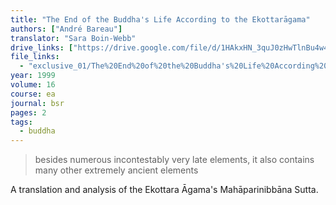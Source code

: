 ```yaml
---
title: "The End of the Buddha's Life According to the Ekottarāgama"
authors: ["André Bareau"]
translator: "Sara Boin-Webb"
drive_links: ["https://drive.google.com/file/d/1HAkxHN_3quJ0zHwTlnBu4w4jmrmF7vKA/view?usp=drivesdk"]
file_links:
  - "exclusive_01/The%20End%20of%20the%20Buddha's%20Life%20According%20to%20the%20EA%20-%20André%20Bareau.pdf"
year: 1999
volume: 16
course: ea
journal: bsr
pages: 2
tags:
  - buddha
---
```


> besides numerous incontestably very late elements, it also contains many other extremely ancient elements

A translation and analysis of the Ekottara Āgama's Mahāparinibbāna Sutta.
